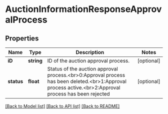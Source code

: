 # AuctionInformationResponseApprovalProcess

## Properties
Name | Type | Description | Notes
------------ | ------------- | ------------- | -------------
**iD** | **string** | ID of the auction approval process. | [optional] 
**status** | **float** | Status of the auction approval process.&lt;br&gt;0:Approval process has been deleted.&lt;br&gt;1:Approval process active.&lt;br&gt;2:Approval process has been rejected | [optional] 

[[Back to Model list]](../README.md#documentation-for-models) [[Back to API list]](../README.md#documentation-for-api-endpoints) [[Back to README]](../README.md)


